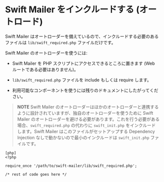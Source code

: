 Swift Mailer をインクルードする (オートロード)
================================================

Swift Mailer はオートローダーを備えているので、インクルードする必要のあるファイルは `lib/swift_required.php` ファイルだけです。

Swift Mailer のオートローダーを使うには:

 *  Swift Mailer を PHP スクリプトにアクセスできるところに置きます (Web ルートである必要はありません)。

 *  `lib/swift_required.php` ファイルを include もしくは require します。

 *  利用可能なコンポーネントを使うには残りのドキュメントにしたがってください。

>**NOTE**
>Swift Mailer のオートローダーはほかのオートローダーと連携するように設計されていますが、独自のオートローダーを使うために Swift Mailer のオートローダーを避ける必要があります。これを行う必要がある場合、`swift_required.php` の代わりに `swift_init.php` をインクルードします。Swift Mailer はこのファイルがセットアップする Dependency Injection なしで動かないので最小のインクルードは `swift_init.php` ファイルです。

    [php]
    <?php

    require_once '/path/to/swift-mailer/lib/swift_required.php';

    /* rest of code goes here */
